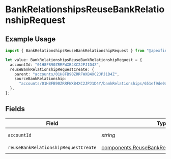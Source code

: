 # BankRelationshipsReuseBankRelationshipRequest

## Example Usage

```typescript
import { BankRelationshipsReuseBankRelationshipRequest } from "@apexfintechsolutions/ascend-sdk/models/operations";

let value: BankRelationshipsReuseBankRelationshipRequest = {
  accountId: "01H8FB90ZRRFWXB4XC2JPJ1D4Z",
  reuseBankRelationshipRequestCreate: {
    parent: "accounts/01H8FB90ZRRFWXB4XC2JPJ1D4Z",
    sourceBankRelationship:
      "accounts/01H8FB90ZRRFWXB4XC2JPJ1D4Y/bankRelationships/651ef9de0dee00240813e60e",
  },
};
```

## Fields

| Field                                                                                                          | Type                                                                                                           | Required                                                                                                       | Description                                                                                                    | Example                                                                                                        |
| -------------------------------------------------------------------------------------------------------------- | -------------------------------------------------------------------------------------------------------------- | -------------------------------------------------------------------------------------------------------------- | -------------------------------------------------------------------------------------------------------------- | -------------------------------------------------------------------------------------------------------------- |
| `accountId`                                                                                                    | *string*                                                                                                       | :heavy_check_mark:                                                                                             | The account id.                                                                                                | 01H8FB90ZRRFWXB4XC2JPJ1D4Z                                                                                     |
| `reuseBankRelationshipRequestCreate`                                                                           | [components.ReuseBankRelationshipRequestCreate](../../models/components/reusebankrelationshiprequestcreate.md) | :heavy_check_mark:                                                                                             | N/A                                                                                                            |                                                                                                                |